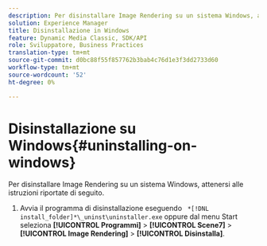 ```yaml
---
description: Per disinstallare Image Rendering su un sistema Windows, attenersi alle istruzioni riportate di seguito.
solution: Experience Manager
title: Disinstallazione in Windows
feature: Dynamic Media Classic, SDK/API
role: Sviluppatore, Business Practices
translation-type: tm+mt
source-git-commit: d0bc88f55f857762b3bab4c76d1e3f3dd2733d60
workflow-type: tm+mt
source-wordcount: '52'
ht-degree: 0%

---
```



# Disinstallazione su Windows{#uninstalling-on-windows}

Per disinstallare Image Rendering su un sistema Windows, attenersi alle istruzioni riportate di seguito.

1. Avvia il programma di disinstallazione eseguendo ` *[!DNL install_folder]*\_uninst\uninstaller.exe` oppure dal menu Start seleziona **[!UICONTROL Programmi]** > **[!UICONTROL Scene7]** > **[!UICONTROL Image Rendering]** > **[!UICONTROL Disinstalla]**.
